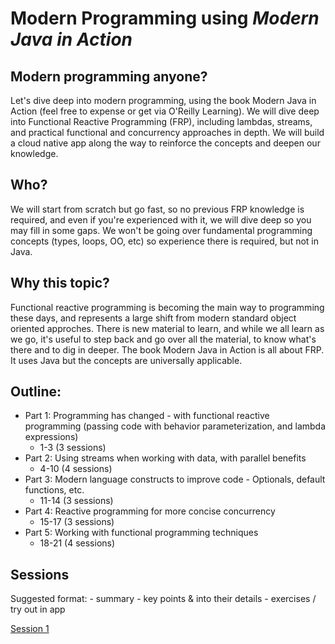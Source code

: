 # Modern Programming using *Modern Java in Action*

## Modern programming anyone? 

Let's dive deep into modern programming, using the book Modern Java in Action (feel free to expense or get via O'Reilly Learning). We will dive deep into Functional Reactive Programming (FRP), including lambdas, streams, and practical functional and concurrency approaches in depth. We will build a cloud native app along the way to reinforce the concepts and deepen our knowledge. 

## Who? 

We will start from scratch but go fast, so no previous FRP knowledge is required, and even if you're experienced with it, we will dive deep so you may fill in some gaps. We won't be going over fundamental programming concepts (types, loops, OO, etc) so experience there is required, but not in Java.

## Why this topic? 

Functional reactive programming is becoming the main way to programming these days, and represents a large shift from modern standard object oriented approches. There is new material to learn, and while we all learn as we go, it's useful to step back and go over all the material, to know what's there and to dig in deeper. The book Modern Java in Action is all about FRP. It uses Java but the concepts are universally applicable. 

## Outline:

- Part 1: Programming has changed - with functional reactive programming (passing code with behavior parameterization, and lambda expressions)
    - 1-3 (3 sessions)
- Part 2: Using streams when working with data, with parallel benefits
    - 4-10 (4 sessions)
- Part 3: Modern language constructs to improve code - Optionals, default functions, etc.
    - 11-14 (3 sessions)
- Part 4: Reactive programming for more concise concurrency
    - 15-17 (3 sessions)
- Part 5: Working with functional programming techniques
    - 18-21 (4 sessions)

## Sessions

Suggested format: 
    - summary
    - key points & into their details
    - exercises / try out in app

[Session 1](README-session-01.md)
